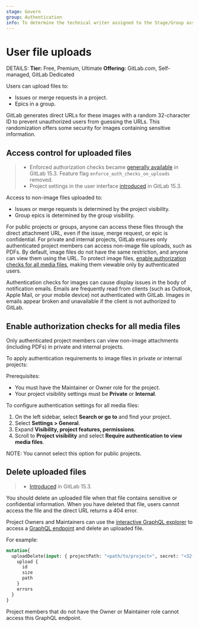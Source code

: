 ```yaml
---
stage: Govern
group: Authentication
info: To determine the technical writer assigned to the Stage/Group associated with this page, see https://handbook.gitlab.com/handbook/product/ux/technical-writing/#assignments
---
```


# User file uploads

DETAILS:
**Tier:** Free, Premium, Ultimate
**Offering:** GitLab.com, Self-managed, GitLab Dedicated

Users can upload files to:

- Issues or merge requests in a project.
- Epics in a group.

GitLab generates direct URLs for these images with a random 32-character ID to prevent unauthorized users from guessing the URLs. This randomization offers some security for images containing sensitive information.

## Access control for uploaded files

> - Enforced authorization checks became [generally available](https://gitlab.com/gitlab-org/gitlab/-/issues/352291) in GitLab 15.3. Feature flag `enforce_auth_checks_on_uploads` removed.
> - Project settings in the user interface [introduced](https://gitlab.com/gitlab-org/gitlab/-/merge_requests/88567) in GitLab 15.3.

Access to non-image files uploaded to:

- Issues or merge requests is determined by the project visibility.
- Group epics is determined by the group visibility.

For public projects or groups, anyone can access these files through the direct attachment URL, even if the issue, merge request, or epic is confidential.
For private and internal projects, GitLab ensures only authenticated project members can access non-image file uploads, such as PDFs.
By default, image files do not have the same restriction, and anyone can view them using the URL. To protect image files, [enable authorization checks for all media files](#enable-authorization-checks-for-all-media-files), making them viewable only by authenticated users.

Authentication checks for images can cause display issues in the body of notification emails.
Emails are frequently read from clients (such as Outlook, Apple Mail, or your mobile device)
not authenticated with GitLab. Images in emails appear broken and unavailable if
the client is not authorized to GitLab.

## Enable authorization checks for all media files

Only authenticated project members can view non-image attachments (including PDFs) in private and internal projects.

To apply authentication requirements to image files in private or internal projects:

Prerequisites:

- You must have the Maintainer or Owner role for the project.
- Your project visibility settings must be **Private** or **Internal**.

To configure authentication settings for all media files:

1. On the left sidebar, select **Search or go to** and find your project.
1. Select **Settings > General**.
1. Expand **Visibility, project features, permissions**.
1. Scroll to **Project visibility** and select **Require authentication to view media files**.

NOTE:
You cannot select this option for public projects.

## Delete uploaded files

> - [Introduced](https://gitlab.com/gitlab-org/gitlab/-/merge_requests/92791) in GitLab 15.3.

You should delete an uploaded file when that file contains sensitive or confidential information. When you have deleted that file, users cannot access the file and the direct URL returns a 404 error.

Project Owners and Maintainers can use the [interactive GraphQL explorer](../api/graphql/index.md#interactive-graphql-explorer) to access a [GraphQL endpoint](../api/graphql/reference/index.md#mutationuploaddelete) and delete an uploaded file.

For example:

```graphql
mutation{
  uploadDelete(input: { projectPath: "<path/to/project>", secret: "<32-character-id>" , filename: "<filename>" }) {
    upload {
      id
      size
      path
    }
    errors
  }
}
```

Project members that do not have the Owner or Maintainer role cannot access this GraphQL endpoint.

<!-- ## Troubleshooting

Include any troubleshooting steps that you can foresee. If you know beforehand what issues
one might have when setting this up, or when something is changed, or on upgrading, it's
important to describe those, too. Think of things that may go wrong and include them here.
This is important to minimize requests for support, and to avoid doc comments with
questions that you know someone might ask.

Each scenario can be a third-level heading, for example `### Getting error message X`.
If you have none to add when creating a doc, leave this section in place
but commented out to help encourage others to add to it in the future. -->
